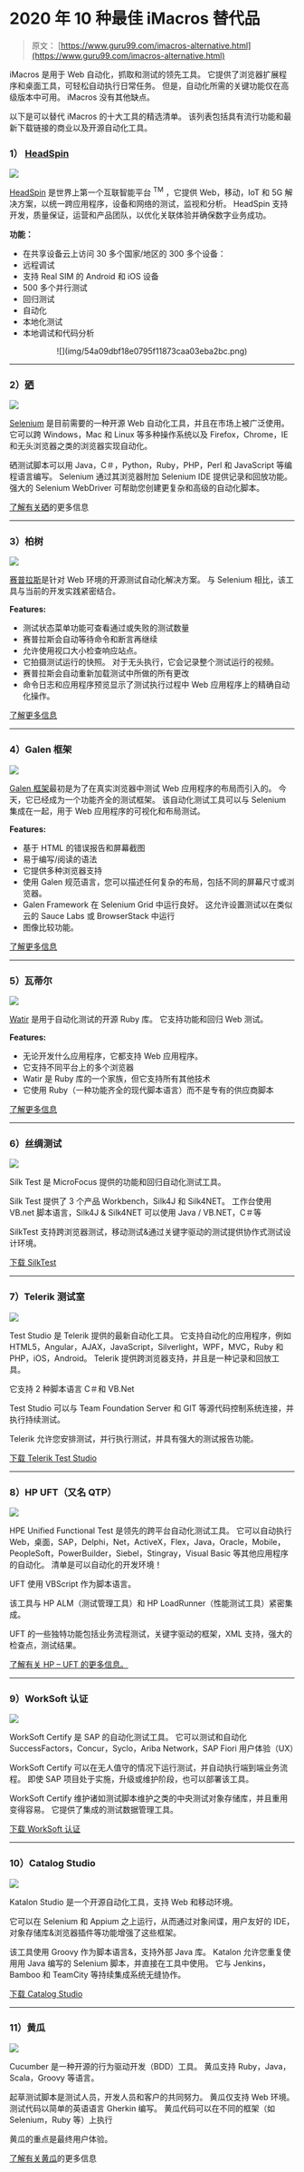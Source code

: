# 2020 年 10 种最佳 iMacros 替代品

> 原文： [https://www.guru99.com/imacros-alternative.html](https://www.guru99.com/imacros-alternative.html)

iMacros 是用于 Web 自动化，抓取和测试的领先工具。 它提供了浏览器扩展程序和桌面工具，可轻松自动执行日常任务。 但是，自动化所需的关键功能仅在高级版本中可用。 iMacros 没有其他缺点。

以下是可以替代 iMacros 的十大工具的精选清单。 该列表包括具有流行功能和最新下载链接的商业以及开源自动化工具。

### 1） [HeadSpin](https://bit.ly/31xlxWo)

![](img/709f02e60b9ebacad3741739c4534010.png)

[HeadSpin](https://bit.ly/31xlxWo) 是世界上第一个互联智能平台 <sup>TM</sup> ，它提供 Web，移动，IoT 和 5G 解决方案，以统一跨应用程序，设备和网络的测试，监视和分析。 HeadSpin 支持开发，质量保证，运营和产品团队，以优化关联体验并确保数字业务成功。

**功能：**

*   在共享设备云上访问 30 多个国家/地区的 300 多个设备：
*   远程调试
*   支持 Real SIM 的 Android 和 iOS 设备
*   500 多个并行测试
*   回归测试
*   自动化
*   本地化测试
*   本地调试和代码分析

<center>![](img/54a09dbf18e0795f11873caa03eba2bc.png)</center>

* * *

### 2）[硒](/selenium-tutorial.html)

![](img/30ea15263c9a85259e3438a60236390e.png)

[Selenium](/selenium-tutorial.html) 是目前需要的一种开源 Web 自动化工具，并且在市场上被广泛使用。 它可以跨 Windows，Mac 和 Linux 等多种操作系统以及 Firefox，Chrome，IE 和无头浏览器之类的浏览器实现自动化。

硒测试脚本可以用 Java，C＃，Python，Ruby，PHP，Perl 和 JavaScript 等编程语言编写。 Selenium 通过其浏览器附加 Selenium IDE 提供记录和回放功能。 强大的 Selenium WebDriver 可帮助您创建更复杂和高级的自动化脚本。

[了解有关硒](/selenium-tutorial.html)的更多信息

* * *

### 3）柏树

![](img/87c5a119fc2f6e949434e76eefbc2d20.png)

[赛普拉斯](https://www.cypress.io/)是针对 Web 环境的开源测试自动化解决方案。 与 Selenium 相比，该工具与当前的开发实践紧密结合。

**Features:**

*   测试状态菜单功能可查看通过或失败的测试数量
*   赛普拉斯会自动等待命令和断言再继续
*   允许使用视口大小检查响应站点。
*   它拍摄测试运行的快照。 对于无头执行，它会记录整个测试运行的视频。
*   赛普拉斯会自动重新加载测试中所做的所有更改
*   命令日志和应用程序预览显示了测试执行过程中 Web 应用程序上的精确自动化操作。

[了解更多信息](https://www.cypress.io/)

* * *

### 4）Galen 框架

![](img/b4ceb2c6d8bc2d5d610a41e9c7f33e9f.png)

[Galen 框架](http://galenframework.com/)最初是为了在真实浏览器中测试 Web 应用程序的布局而引入的。 今天，它已经成为一个功能齐全的测试框架。 该自动化测试工具可以与 Selenium 集成在一起，用于 Web 应用程序的可视化和布局测试。

**Features:**

*   基于 HTML 的错误报告和屏幕截图
*   易于编写/阅读的语法
*   它提供多种浏览器支持
*   使用 Galen 规范语言，您可以描述任何复杂的布局，包括不同的屏幕尺寸或浏览器。
*   Galen Framework 在 Selenium Grid 中运行良好。 这允许设置测试以在类似云的 Sauce Labs 或 BrowserStack 中运行
*   图像比较功能。

[了解更多信息](http://galenframework.com/)

* * *

### 5）瓦蒂尔

![](img/28ef9145e2268ebb74b3815e36b8fd3a.png)

[Watir](http://watir.com/) 是用于自动化测试的开源 Ruby 库。 它支持功能和回归 Web 测试。

**Features:**

*   无论开发什么应用程序，它都支持 Web 应用程序。
*   它支持不同平台上的多个浏览器
*   Watir 是 Ruby 库的一个家族，但它支持所有其他技术
*   它使用 Ruby（一种功能齐全的现代脚本语言）而不是专有的供应商脚本

[了解更多信息](http://watir.com/)

* * *

### 6）丝绸测试

![](img/ffdb55d2a0f3fdccb5f3715290bda5d0.png)

Silk Test 是 MicroFocus 提供的功能和回归自动化测试工具。

Silk Test 提供了 3 个产品 Workbench，Silk4J 和 Silk4NET。 工作台使用 VB.net 脚本语言，Silk4J & Silk4NET 可以使用 Java / VB.NET，C＃等

SilkTest 支持跨浏览器测试，移动测试&通过关键字驱动的测试提供协作式测试设计环境。

[下载 SilkTest](https://www.microfocus.com/products/silk-portfolio/silk-test/)

* * *

### 7）Telerik 测试室

![](img/33720a10aac44a762a39fd380d34696a.png)

Test Studio 是 Telerik 提供的最新自动化工具。 它支持自动化的应用程序，例如 HTML5，Angular，AJAX，JavaScript，Silverlight，WPF，MVC，Ruby 和 PHP，iOS，Android。 Telerik 提供跨浏览器支持，并且是一种记录和回放工具。

它支持 2 种脚本语言 C＃和 VB.Net

Test Studio 可以与 Team Foundation Server 和 GIT 等源代码控制系统连接，并执行持续测试。

Telerik 允许您安排测试，并行执行测试，并具有强大的测试报告功能。

[下载 Telerik Test Studio](http://www.telerik.com/download/teststudio)

* * *

### 8）HP UFT（又名 QTP）

![](img/2ad49849252da6dda308cd4cba0f97c0.png)

HPE Unified Functional Test 是领先的跨平台自动化测试工具。 它可以自动执行 Web，桌面，SAP，Delphi，Net，ActiveX，Flex，Java，Oracle，Mobile，PeopleSoft，PowerBuilder，Siebel，Stingray，Visual Basic 等其他应用程序的自动化。 清单是可以自动化的开发环境！

UFT 使用 VBScript 作为脚本语言。

该工具与 HP ALM（测试管理工具）和 HP LoadRunner（性能测试工具）紧密集成。

UFT 的一些独特功能包括业务流程测试，关键字驱动的框架，XML 支持，强大的检查点，测试结果。

[了解有关 HP – UFT 的更多信息。](/quick-test-professional-qtp-tutorial.html)

* * *

### 9）WorkSoft 认证

![](img/b9bf6755271057c59f6d02e0736ead13.png)

WorkSoft Certify 是 SAP 的自动化测试工具。 它可以测试和自动化 SuccessFactors，Concur，Syclo，Ariba Network，SAP Fiori 用户体验（UX）

WorkSoft Certify 可以在无人值守的情况下运行测试，并自动执行端到端业务流程。 即使 SAP 项目处于实施，升级或维护阶段，也可以部署该工具。

WorkSoft Certify 维护诸如测试脚本维护之类的中央测试对象存储库，并且重用变得容易。 它提供了集成的测试数据管理工具。

[下载 WorkSoft 认证](https://www.worksoft.com/sap-test-automation/)

* * *

### 10）Catalog Studio

![](img/2b087fd5a8e1309ed13137c250e8e68a.png)

Katalon Studio 是一个开源自动化工具，支持 Web 和移动环境。

它可以在 Selenium 和 Appium 之上运行，从而通过对象间谍，用户友好的 IDE，对象存储库&浏览器插件等功能增强了这些框架。

该工具使用 Groovy 作为脚本语言&，支持外部 Java 库。 Katalon 允许您重复使用用 Java 编写的 Selenium 脚本，并直接在工具中使用。 它与 Jenkins，Bamboo 和 TeamCity 等持续集成系统无缝协作。

[下载 Catalog Studio](https://www.katalon.com/)

* * *

### 11）黄瓜

![](img/c4b7e6f82654ed330994eceaaa272971.png)

Cucumber 是一种开源的行为驱动开发（BDD）工具。 黄瓜支持 Ruby，Java，Scala，Groovy 等语言。

起草测试脚本是测试人员，开发人员和客户的共同努力。 黄瓜仅支持 Web 环境。 测试代码以简单的英语语言 Gherkin 编写。 黄瓜代码可以在不同的框架（如 Selenium，Ruby 等）上执行

黄瓜的重点是最终用户体验。

[了解有关黄瓜](/cucumber-tutorials.html)的更多信息